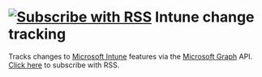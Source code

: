 # [![Subscribe with RSS](https://upload.wikimedia.org/wikipedia/en/thumb/4/43/Feed-icon.svg/25px-Feed-icon.svg.png)](https://github.com/pl4nty/intune-change-tracking/commits/main/DCv2.atom) Intune change tracking

Tracks changes to [Microsoft Intune](https://learn.microsoft.com/en-us/mem/intune/fundamentals/what-is-intune) features via the [Microsoft Graph](https://learn.microsoft.com/en-us/graph/overview) API.
[Click here](https://github.com/pl4nty/intune-change-tracking/commits/main/DCv2.atom) to subscribe with RSS.
